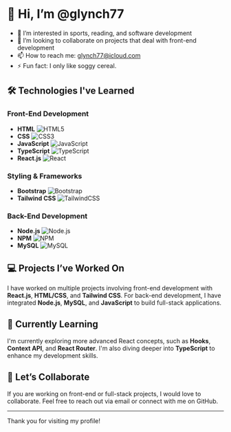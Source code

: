 # 👋 Hi, I’m @glynch77

- 👀 I’m interested in sports, reading, and software development
- 💞️ I’m looking to collaborate on projects that deal with front-end development
- 📫 How to reach me: [glynch77@icloud.com](mailto:glynch77@icloud.com)
- ⚡ Fun fact: I only like soggy cereal.

## 🛠️ Technologies I've Learned

### Front-End Development
- **HTML** ![HTML5](https://img.shields.io/badge/-HTML5-E34F26?style=flat-square&logo=html5&logoColor=white)
- **CSS** ![CSS3](https://img.shields.io/badge/-CSS3-1572B6?style=flat-square&logo=css3&logoColor=white)
- **JavaScript** ![JavaScript](https://img.shields.io/badge/-JavaScript-F7DF1E?style=flat-square&logo=javascript&logoColor=black)
- **TypeScript** ![TypeScript](https://img.shields.io/badge/-TypeScript-3178C6?style=flat-square&logo=typescript&logoColor=white)
- **React.js** ![React](https://img.shields.io/badge/-React-61DAFB?style=flat-square&logo=react&logoColor=black)

### Styling & Frameworks
- **Bootstrap** ![Bootstrap](https://img.shields.io/badge/-Bootstrap-563D7C?style=flat-square&logo=bootstrap&logoColor=white)
- **Tailwind CSS** ![TailwindCSS](https://img.shields.io/badge/-Tailwind%20CSS-38B2AC?style=flat-square&logo=tailwindcss&logoColor=white)

### Back-End Development
- **Node.js** ![Node.js](https://img.shields.io/badge/-Node.js-339933?style=flat-square&logo=node.js&logoColor=white)
- **NPM** ![NPM](https://img.shields.io/badge/-NPM-CB3837?style=flat-square&logo=npm&logoColor=white)
- **MySQL** ![MySQL](https://img.shields.io/badge/-MySQL-4479A1?style=flat-square&logo=mysql&logoColor=white)

## 💻 Projects I’ve Worked On

I have worked on multiple projects involving front-end development with **React.js**, **HTML/CSS**, and **Tailwind CSS**. For back-end development, I have integrated **Node.js**, **MySQL**, and **JavaScript** to build full-stack applications.

## 🚀 Currently Learning

I'm currently exploring more advanced React concepts, such as **Hooks**, **Context API**, and **React Router**. I'm also diving deeper into **TypeScript** to enhance my development skills.

## 🤝 Let’s Collaborate

If you are working on front-end or full-stack projects, I would love to collaborate. Feel free to reach out via email or connect with me on GitHub.

---

Thank you for visiting my profile!

<!-- You can replace the badges with actual logos for better visual representation -->
